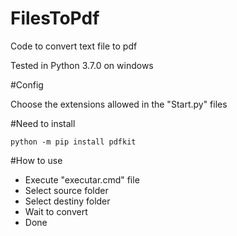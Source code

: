# FilesToPdf

Code to convert text file to pdf

Tested in Python 3.7.0 on windows

#Config

Choose the extensions allowed in the "Start.py" files

#Need to install

    python -m pip install pdfkit

#How to use

 - Execute "executar.cmd" file
 - Select source folder
 - Select destiny folder
 - Wait to convert
 - Done
